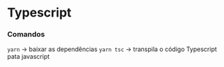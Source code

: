 # Typescript

### Comandos

`yarn` -> baixar as dependências
`yarn tsc` -> transpila o código Typescript pata javascript
